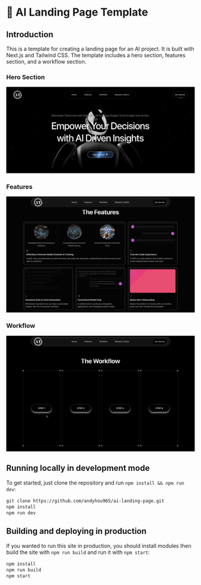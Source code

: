 # 🤖 AI Landing Page Template

## Introduction

This is a template for creating a landing page for an AI project. It is built with Next.js and Tailwind CSS. The template includes a hero section, features section, and a workflow section.

### Hero Section

![Hero Section](images/HeroSection.gif)

### Features

![Features Section](images/FeatureSection.gif)

### Workflow

![ML Model Workflow](images/WorkflowSection.gif)

## Running locally in development mode

To get started, just clone the repository and run `npm install && npm run dev`:

    git clone https://github.com/andyhou965/ai-landing-page.git
    npm install
    npm run dev

## Building and deploying in production

If you wanted to run this site in production, you should install modules then build the site with `npm run build` and run it with `npm start`:

    npm install
    npm run build
    npm start
